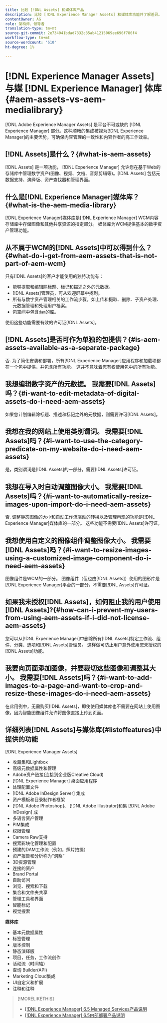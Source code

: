 ```yaml
---
title: 比较 [!DNL Assets] 和媒体库产品
description: 比较 [!DNL Experience Manager Assets] 和媒体库功能并了解差异。
contentOwner: AG
role: 架构师、领导者
translation-type: tm+mt
source-git-commit: 2e734041bdad7332c35ab41215069ee696f786f4
workflow-type: tm+mt
source-wordcount: '610'
ht-degree: 1%

---
```



# [!DNL Experience Manager Assets] 与媒 [!DNL Experience Manager] 体库  {#aem-assets-vs-aem-medialibrary}

[!DNL Adobe Experience Manager Assets] 是平台不可或缺的 [!DNL Experience Manager] 部分。这种顺畅的集成被视为[!DNL Experience Manager]的主要优势，可确保内容管理的一致性和内容作者的高工作效率。

## [!DNL Assets]是什么？{#what-is-aem-assets}

[!DNL Assets] 是一项功能， [!DNL Experience Manager] 允许您在基于Web的存储库中管理数字资产(图像、视频、文档、音频剪辑等)。[!DNL Assets] 包括元数据支持、演绎版、资产查找器和管理界面。

## 什么是[!DNL Experience Manager]媒体库？{#what-is-the-aem-media-library}

[!DNL Experience Manager]媒体库是[!DNL Experience Manager] WCM内容存储库中存储图像和其他共享资源的指定部分。 媒体库为WCM提供基本的数字资产管理功能。

## 从不属于WCM的[!DNL Assets]中可以得到什么？{#what-do-i-get-from-aem-assets-that-is-not-part-of-aem-wcm}

只有[!DNL Assets]的客户才能使用的独特功能有：

* 能够提取和编辑除标题、标记和描述之外的元数据。
* [!DNL Assets]管理员，可从欢迎屏幕中找到。
* 所有与数字资产管理相关的工作流步骤，如上传和摄取、删除、子资产处理、元数据管理和处理用户档案。
* 包空间中包含`dam`的库。

使用这些功能需要有效的许可证[!DNL Assets]。

## [!DNL Assets]是否可作为单独的包提供？{#is-aem-assets-available-as-a-separate-package}

否. 为了简化安装和部署，所有[!DNL Experience Manager]应用程序和加载项都在一个包中提供，并包含所有功能。 这并不意味着您有权使用包中的所有功能。

## 我想编辑数字资产的元数据。 我需要[!DNL Assets]吗？{#i-want-to-edit-metadata-of-digital-assets-do-i-need-aem-assets}

如果您计划编辑除标题、描述和标记之外的元数据，则需要许可[!DNL Assets]。

## 我想在我的网站上使用类别谓词。 我需要[!DNL Assets]吗？{#i-want-to-use-the-category-predicate-on-my-website-do-i-need-aem-assets}

是，类别谓词是[!DNL Assets]的一部分，需要[!DNL Assets]许可证。

## 我想在导入时自动调整图像大小。 我需要[!DNL Assets]吗？{#i-want-to-automatically-resize-images-upon-import-do-i-need-aem-assets}

否. 调整静态图像的大小和自动工作流驱动的转换以及管理再现的功能是[!DNL Experience Manager]媒体库的一部分。 这些功能不需要[!DNL Assets]许可证。

## 我想使用自定义的图像组件调整图像大小。 我需要[!DNL Assets]吗？{#i-want-to-resize-images-using-a-customized-image-component-do-i-need-aem-assets}

图像组件是WCM的一部分。 图像组件（但也由[!DNL Assets]）使用的图形库是[!DNL Experience Manager]平台的一部分，不需要[!DNL Assets]许可证。

## 如果我未授权[!DNL Assets]，如何阻止我的用户使用[!DNL Assets]?{#how-can-i-prevent-my-users-from-using-aem-assets-if-i-did-not-license-aem-assets}

您可以从[!DNL Experience Manager]中删除所有[!DNL Assets]特定工作流、组件、分类、选项和[!DNL Assets]管理员。 这样做可防止用户意外使用您未授权的[!DNL Assets]功能。

## 我要向页面添加图像，并要裁切这些图像和调整其大小。 我需要[!DNL Assets]吗？{#i-want-to-add-images-to-a-page-and-want-to-crop-and-resize-these-images-do-i-need-aem-assets}

在此用例中，无需购买[!DNL Assets]，即使使用媒体库也不需要在网站上使用图像，因为智能图像组件允许将图像直接上传到页面。

## 详细列表[!DNL Assets]与媒体库{#listoffeatures}中提供的功能

[!DNL Experience Manager Assets]

* 收藏集和Lightbox
* 高级元数据属性和管理
* Adobe资产链接(连接到企业版Creative Cloud)
* [!DNL Experience Manager] 桌面应用程序
* 处理配置文件
* [!DNL Adobe InDesign Server] 集成
* 资产模板和目录制作者框架
* [!DNL Adobe Photoshop]、 [!DNL Adobe Illustrator]和集 [!DNL Adobe InDesign] 成
* 多语言资产管理
* PIM集成
* 权限管理
* Camera Raw支持
* 搜索彩块化管理和配置
* 预建的DAM工作流（例如，照片拍摄）
* 资产报告和分析称为“洞察”
* 3D资源管理
* 连接的资产
* Brand Portal
* 自助访问
* 浏览、搜索和下载
* 集合和文件夹共享
* 管理工具和界面
* 智能标记
* 视觉搜索

**媒体库**

* 基本元数据属性
* 标签管理
* 版本控制
* 静态演绎版
* 项目，任务，工作流创作
* 活动流（时间轴）
* 查询 Builder(API)
* Marketing Cloud集成
* UI自定义和扩展
* 注释和注释

>[!MORELIKETHIS]
>
>* [[!DNL Experience Manager] 6.5 Managed Services产品说明](https://helpx.adobe.com/legal/product-descriptions/adobe-experience-manager-managed-services.html)
>* [[!DNL Experience Manager] 6.5内部部署产品说明](https://helpx.adobe.com/legal/product-descriptions/adobe-experience-manager-on-premise.html)

